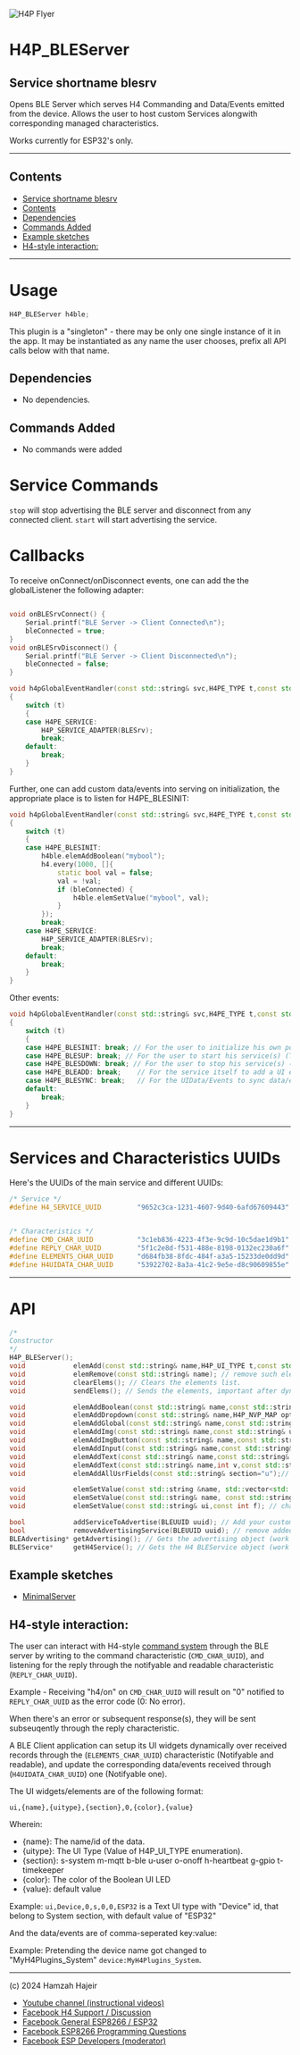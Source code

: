 ![H4P Flyer](../assets/MQTTLogo.jpg) 

# H4P_BLEServer

## Service shortname blesrv

<!-- [ ] Add messaging document -->
Opens BLE Server which serves H4 Commanding and Data/Events emitted from the device. Allows the user to host custom Services alongwith corresponding managed characteristics.

Works currently for ESP32's only.

<!-- Connects to an MQTT server and manages automatic reconnection after failure. Provides utility functions to simplify message handling / parsing. User will find essential pre-reading [Handling MQTT topics / commands](mqcmds.md) -->

---

## Contents

- [Service shortname blesrv](#service-shortname-blesrv)
- [Contents](#contents)
- [Dependencies](#dependencies)
- [Commands Added](#commands-added)
- [Example sketches](#example-sketches)
- [H4-style interaction:](#h4-style-interaction)

---
# Usage

```cpp
H4P_BLEServer h4ble;
```

This plugin is a "singleton" - there may be only one single instance of it in the app. 
It may be instantiated as any name the user chooses, prefix all API calls below with that name.

## Dependencies

* No dependencies.

## Commands Added

* No commands were added

# Service Commands

`stop` will stop advertising the BLE server and disconnect from any connected client.
`start` will start advertising the service.

# Callbacks

To receive onConnect/onDisconnect events, one can add the the globalListener the following adapter:

```cpp

void onBLESrvConnect() {
	Serial.printf("BLE Server -> Client Connected\n");
	bleConnected = true;
}
void onBLESrvDisconnect() {
	Serial.printf("BLE Server -> Client Disconnected\n");
	bleConnected = false;
}

void h4pGlobalEventHandler(const std::string& svc,H4PE_TYPE t,const std::string& msg)
{
	switch (t)
	{
	case H4PE_SERVICE:
		H4P_SERVICE_ADAPTER(BLESrv);
		break;
	default:
		break;
	}
}

```


Further, one can add custom data/events into serving on initialization, the appropriate place is to listen for H4PE_BLESINIT:

```cpp
void h4pGlobalEventHandler(const std::string& svc,H4PE_TYPE t,const std::string& msg)
{
	switch (t)
	{
	case H4PE_BLESINIT:
		h4ble.elemAddBoolean("mybool");
		h4.every(1000, []{
			static bool val = false;
			val = !val;
			if (bleConnected) {
				h4ble.elemSetValue("mybool", val);
			}
		});
		break;
	case H4PE_SERVICE:
		H4P_SERVICE_ADAPTER(BLESrv);
		break;
	default:
		break;
	}
}
```

Other events: 
```cpp
void h4pGlobalEventHandler(const std::string& svc,H4PE_TYPE t,const std::string& msg)
{
	switch (t)
	{
    case H4PE_BLESINIT: break; // For the user to initialize his own populate services and to add to advertising, and for adding static/dynamic uidata
    case H4PE_BLESUP: break; // For the user to start his service(s) (The adapter in the first example solves it)
    case H4PE_BLESDOWN: break; // For the user to stop his service(s) (The adapter in the first exmample solves it)
    case H4PE_BLEADD: break;    // For the service itself to add a UI element, no need to interact with.
    case H4PE_BLESYNC: break;   // For the UIData/Events to sync data/events, no need to interact with.
	default:
		break;
	}
}
```


---

# Services and Characteristics UUIDs

Here's the UUIDs of the main service and different UUIDs:

```cpp
/* Service */
#define H4_SERVICE_UUID        	"9652c3ca-1231-4607-9d40-6afd67609443"


/* Characteristics */
#define CMD_CHAR_UUID 			"3c1eb836-4223-4f3e-9c9d-10c5dae1d9b1" // Receives H4-style commands (h4/...), Writable characteristic.
#define REPLY_CHAR_UUID			"5f1c2e8d-f531-488e-8198-0132ec230a6f" // Notifyable/Readable characteristic that holds the reply from H4-style commands.
#define ELEMENTS_CHAR_UUID		"d684fb38-8fdc-484f-a3a5-15233de0dd9d" // Notifyable characteristic which sends UI widgets/events configs onConnect. (Note no technical difference between both, one can consider an event as any other widget, which will have its id and value)
#define H4UIDATA_CHAR_UUID		"53922702-8a3a-41c2-9e5e-d8c90609855e" // // Notifyable characteristic which sends updated data and events.
```

---

# API

```cpp
/*
Constructor
*/
H4P_BLEServer();
void 			elemAdd(const std::string& name,H4P_UI_TYPE t,const std::string& h,H4P_FN_UIGET f,uint8_t color); // Adds custom element with callback value, name: its id, type: H4P_UI_TYPE, h: default value, f: callback that returns std::string and takes no params std::function<std::string(void)>, color: applicable for H4P_UI_BOOL that defines a LED in UI application.
void 			elemRemove(const std::string& name); // remove such element.
void 			clearElems(); // Clears the elements list.
void 			sendElems(); // Sends the elements, important after dynamic elements change.

void            elemAddBoolean(const std::string& name,const std::string& section="u"); // Adds a boolean data, to update such data you'll need to set it through H4P Globals (h4p["name"]="value")
void            elemAddDropdown(const std::string& name,H4P_NVP_MAP options,const std::string& section="u");// dropdown box from maps of options
void            elemAddGlobal(const std::string& name,const std::string& section="u"); // Take field values from h4p[name]
void            elemAddImg(const std::string& name,const std::string& url,const std::string& section="u"); // adds image from url
void            elemAddImgButton(const std::string& name,const std::string& section="u"); // adds clickable image (simulates a button)
void            elemAddInput(const std::string& name,const std::string& section="u"); // simple text input
void            elemAddText(const std::string& name,const std::string& v,const std::string& section="u"); // fixed string value
void            elemAddText(const std::string& name,int v,const std::string& section="u"); // fixed int value
void            elemAddAllUsrFields(const std::string& section="u");// searches for all global variable starting usr_... and adds them to UI

void 			elemSetValue(const std::string &name, std::vector<std::uint8_t> &raw); // change raw bytes value
void 			elemSetValue(const std::string& name, const std::string& value); // change int field value
void            elemSetValue(const std::string& ui,const int f); // change string field value

bool 			addServiceToAdvertise(BLEUUID uuid); // Add your customized and populated service to be advertized
bool 			removeAdvertisingService(BLEUUID uuid); // remove added advertising service.
BLEAdvertising* getAdvertising(); // Gets the advertising object (work on your own)
BLEService* 	getH4Service(); // Gets the H4 BLEService object (work on your own)
```

## Example sketches

* [MinimalServer](../examples/08_BLE/H4P_BLESrvMinimal/H4P_BLESrvMinimal.ino)
  

## H4-style interaction:

The user can interact with H4-style [command system](ccc.md) through the BLE server by writing to the command characteristic (`CMD_CHAR_UUID`), and listening for the reply through the notifyable and readable characteristic (`REPLY_CHAR_UUID`).

Example - Receiving "h4/on" on `CMD_CHAR_UUID` will result on "0" notified to `REPLY_CHAR_UUID` as the error code (0: No error). 

When there's an error or subsequent response(s), they will be sent subseuqently through the reply characteristic.


A BLE Client application can setup its UI widgets dynamically over received records through the (`ELEMENTS_CHAR_UUID`) characteristic (Notifyable and readable), and update the corresponding data/events received through (`H4UIDATA_CHAR_UUID`) one (Notifyable one).

The UI widgets/elements are of the following format:  

`ui,{name},{uitype},{section},0,{color},{value}`

Wherein: 
- {name}: The name/id of the data.
- {uitype}: The UI Type (Value of H4P_UI_TYPE enumeration).
- {section}: s-system m-mqtt b-ble u-user o-onoff h-heartbeat g-gpio t-timekeeper 
- {color}: The color of the Boolean UI LED
- {value}: default value

Example: `ui,Device,0,s,0,0,ESP32` is a Text UI type with "Device" id, that belong to System section, with default value of "ESP32"

And the data/events are of comma-seperated key:value:  

Example: Pretending the device name got changed to "MyH4Plugins_System" `device:MyH4Plugins_System`.

---

(c) 2024 Hamzah Hajeir 

* [Youtube channel (instructional videos)](https://www.youtube.com/channel/UCYi-Ko76_3p9hBUtleZRY6g)
* [Facebook H4  Support / Discussion](https://www.facebook.com/groups/444344099599131/)
* [Facebook General ESP8266 / ESP32](https://www.facebook.com/groups/2125820374390340/)
* [Facebook ESP8266 Programming Questions](https://www.facebook.com/groups/esp8266questions/)
* [Facebook ESP Developers (moderator)](https://www.facebook.com/groups/ESP8266/)
